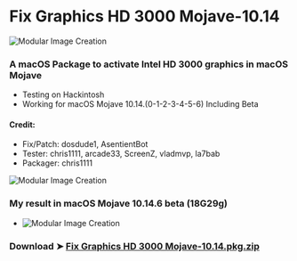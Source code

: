 # Fix Graphics HD 3000 Mojave-10.14

![Modular Image Creation](https://i25.servimg.com/u/f25/18/50/18/69/intel10.png)

### A macOS Package to activate Intel HD 3000 graphics in macOS Mojave
- Testing on Hackintosh
- Working for macOS Mojave 10.14.(0-1-2-3-4-5-6) Including Beta

#### Credit: 
- Fix/Patch: dosdude1, AsentientBot
- Tester: chris1111, arcade33, ScreenZ, vladmvp, la7bab
- Packager: chris1111

![Modular Image Creation](https://i25.servimg.com/u/f25/18/50/18/69/webp_n17.gif)

### My result in macOS Mojave 10.14.6 beta (18G29g)
- ![Modular Image Creation](https://i.servimg.com/u/f25/18/50/18/69/scree126.png)


### Download ➤ [Fix Graphics HD 3000 Mojave-10.14.pkg.zip](https://github.com/chris1111/Fix-Graphics-HD-3000-Mojave-10.14/releases/tag/V1)
